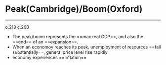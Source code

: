 # Peak(Cambridge)/Boom(Oxford)
---
o.218 c.260

- The peak/boom represents the ==max real GDP==, and also the ==end== of an ==expansion==.
- When an economoy reaches its peak, unemployment of resources ==fall substantially==, general price level rise rapidly
- economy experiences ==inflation==